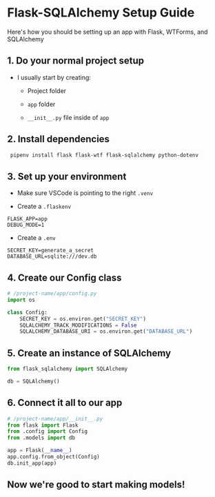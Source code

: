 # Flask-SQLAlchemy Setup Guide

Here's how you should be setting up an app with Flask, WTForms, and SQLAlchemy

## 1. Do your normal project setup

- I usually start by creating:

  - Project folder

  - `app` folder

  - `__init__.py` file inside of `app`

## 2. Install dependencies

```zsh
 pipenv install flask flask-wtf flask-sqlalchemy python-dotenv
```

## 3. Set up your environment

- Make sure VSCode is pointing to the right `.venv`

- Create a `.flaskenv`

```env
FLASK_APP=app
DEBUG_MODE=1
```

- Create a `.env`

```env
SECRET_KEY=generate_a_secret
DATABASE_URL=sqlite:///dev.db
```

## 4. Create our Config class

```python
# /project-name/app/config.py
import os

class Config:
    SECRET_KEY = os.environ.get("SECRET_KEY")
    SQLALCHEMY_TRACK_MODIFICATIONS = False
    SQLALCHEMY_DATABASE_URI = os.environ.get("DATABASE_URL")
```

## 5. Create an instance of SQLAlchemy

```python
from flask_sqlalchemy import SQLAlchemy

db = SQLAlchemy()
```

## 6. Connect it all to our app

```python
# /project-name/app/__init__.py
from flask import Flask
from .config import Config
from .models import db

app = Flask(__name__)
app.config.from_object(Config)
db.init_app(app)
```

## Now we're good to start making models!
